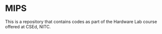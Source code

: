 # MIPS
This is a repository that contains codes as part of the Hardware Lab course offered at CSEd, NITC.
